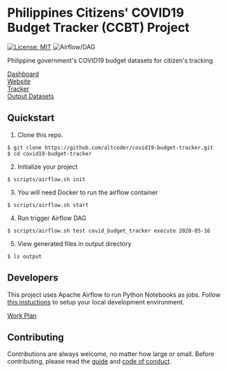 # Philippines Citizens' COVID19 Budget Tracker (CCBT) Project

[![License: MIT](https://img.shields.io/badge/License-MIT-blue.svg)](https://raw.githubusercontent.com/altcoder/covid19-budget-tracker/master/LICENSE)
![Airflow/DAG](https://github.com/altcoder/covid19-budget-tracker/workflows/Airflow/DAG/badge.svg)

Philippine government's COVID19 budget datasets for citizen's tracking

[Dashboard](https://bit.ly/ccbt_dromic)  
[Website](https://covidbudget.ph/)  
[Tracker](https://bit.ly/holdpowertoaccount)  
[Output Datasets](https://drive.google.com/drive/folders/1gE_1u7vph0yeeQmDIXWvJmxC4o3ECL3X?usp=sharing)

## Quickstart

1. Clone this repo.

```
$ git clone https://github.com/altcoder/covid19-budget-tracker.git
$ cd covid19-budget-tracker
```

2. Initialize your project 

``` 
$ scripts/airflow.sh init
```

3. You will need Docker to run the airflow container 

``` 
$ scripts/airflow.sh start
```

4. Run trigger Airflow DAG

```
$ scripts/airflow.sh test covid_budget_tracker execute 2020-05-16
```

5. View generated files in output directory 

```
$ ls output
```

## Developers

This project uses Apache Airflow to run Python Notebooks as jobs. Follow [this
instuctions](docs/SETUP.md) to setup your local development environment.

[Work Plan](https://docs.google.com/document/d/1bmCZCne9mnlaE60ZODJNfTU2wVLw5RrLFocO5yzzElU)

## Contributing

Contributions are always welcome, no matter how large or small. Before contributing,
please read the [guide](.github/CONTRIBUTION.md) and [code of conduct](.github/CODE_OF_CONDUCT.md).
